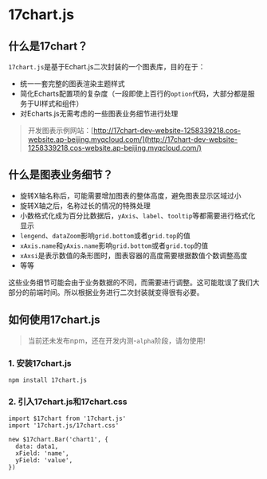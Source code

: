# 17chart.js

## 什么是17chart？

`17chart.js`是基于Echart.js二次封装的一个图表库，目的在于：

- 统一一套完整的图表渲染主题样式
- 简化Echarts配置项的复杂度（一段即使上百行的`option`代码，大部分都是服务于UI样式和组件）
- 对Echarts.js无需考虑的一些图表业务细节进行处理

> 开发图表示例网站：[http://17chart-dev-website-1258339218.cos-website.ap-beijing.myqcloud.com/](http://17chart-dev-website-1258339218.cos-website.ap-beijing.myqcloud.com/)

## 什么是图表业务细节？

- 旋转X轴名称后，可能需要增加图表的整体高度，避免图表显示区域过小
- 旋转X轴之后，名称过长的情况的特殊处理
- 小数格式化成为百分比数据后，`yAxis`、`label`、`tooltip`等都需要进行格式化显示
- `lengend`、`dataZoom`影响`grid.bottom`或者`grid.top`的值
- `xAxis.name`和`yAxis.name`影响`grid.bottom`或者`grid.top`的值
- `xAxsi`是表示数值的条形图时，图表容器的高度需要根据数值个数调整高度
- 等等


这些业务细节可能会由于业务数据的不同，而需要进行调整。这可能耽误了我们大部分的前端时间。所以根据业务进行二次封装就变得很有必要。

## 如何使用17chart.js

> 当前还未发布npm，还在开发内测-`alpha`阶段，请勿使用!

### 1. 安装17chart.js

```
npm install 17chart.js
```

### 2. 引入17chart.js和17chart.css

```
import $17chart from '17chart.js'
import '17chart.js/17chart.css'

new $17chart.Bar('chart1', {
  data: data1,
  xField: 'name',
  yField: 'value',
})
```

